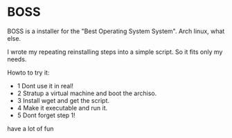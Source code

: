 # BOSS
BOSS is a installer for the "Best Operating System System".
Arch linux, what else.

I wrote my repeating reinstalling steps into a simple script.
So it fits only my needs.

Howto to try it:
- 1 Dont use it in real!
- 2 Stratup a virtual machine and boot the archiso.
- 3 Install wget and get the script.
- 4 Make it executable and run it.
- 5 Dont forget step 1!

have a lot of fun
